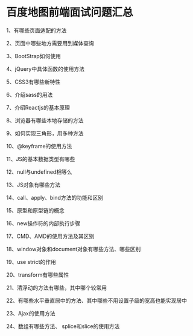 # 百度地图前端面试问题汇总

1、有哪些页面适配的方法

2、页面中哪些地方需要用到媒体查询

3、BootStrap如何使用

4、jQuery中具体函数的使用方法

5、CSS3有哪些新特性

6、介绍sass的用法

7、介绍Reactjs的基本原理

8、浏览器有哪些本地存储的方法

9、如何实现三角形，用多种方法

10、@keyframe的使用方法

11、JS的基本数据类型有哪些

12、null与undefined相等么

13、JS对象有哪些方法

14、call、apply、bind方法的功能和区别

15、原型和原型链的概念

16、new操作符的内部执行步骤

17、CMD、AMD的使用方法及其区别

18、window对象和document对象有哪些方法、哪些区别

19、use strict的作用

20、transform有哪些属性

21、清浮动的方法有哪些，其中哪个较常用

22、有哪些水平垂直居中的方法、其中哪些不用设置子级的宽高也能实现居中

23、Ajax的使用方法

24、数组有哪些方法、 splice和slice的使用方法